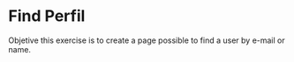 # Find Perfil
 Objetive this exercise is to create a page possible to find a user by e-mail or name.
